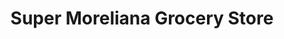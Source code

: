---
title: "Super Moreliana Grocery Store"
url: /austin/super-moreliana-grocery-store/
shop: greengrocer
---